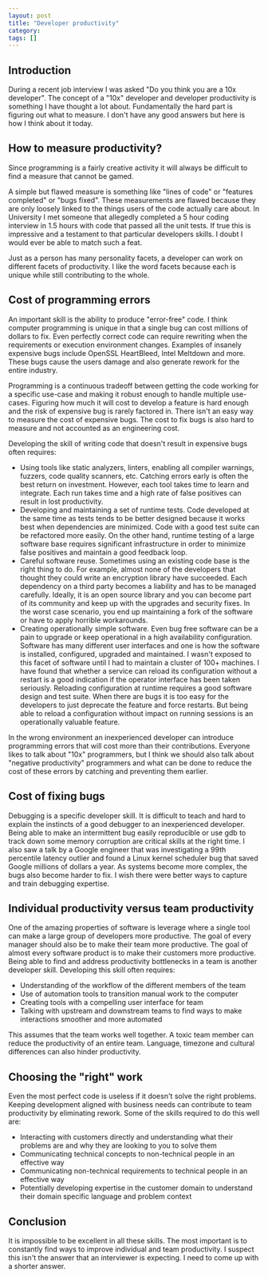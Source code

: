 ```yaml
---
layout: post
title: "Developer productivity"
category: 
tags: []
---
```


## Introduction

During a recent job interview I was asked "Do you think you are a 10x
developer". The concept of a "10x" developer and developer
productivity is something I have thought a lot about. Fundamentally
the hard part is figuring out what to measure. I don't have any good
answers but here is how I think about it today.

## How to measure productivity?

Since programming is a fairly creative activity it will always be
difficult to find a measure that cannot be gamed.

A simple but flawed measure is something like "lines of code" or
"features completed" or "bugs fixed". These measurements are flawed
because they are only loosely linked to the things users of the code
actually care about. In University I met someone that allegedly
completed a 5 hour coding interview in 1.5 hours with code that passed
all the unit tests. If true this is impressive and a testament to
that particular developers skills. I doubt I would ever be able to
match such a feat.

Just as a person has many personality facets, a developer can work on
different facets of productivity. I like the word facets because each
is unique while still contributing to the whole.

## Cost of programming errors

An important skill is the ability to produce "error-free" code. I
think computer programming is unique in that a single bug can cost
millions of dollars to fix. Even perfectly correct code can require
rewriting when the requirements or execution environment
changes. Examples of insanely expensive bugs include OpenSSL
HeartBleed, Intel Meltdown and more. These bugs cause the users damage
and also generate rework for the entire industry.

Programming is a continuous tradeoff between getting the code working
for a specific use-case and making it robust enough to handle multiple
use-cases. Figuring how much it will cost to develop a feature is hard
enough and the risk of expensive bug is rarely factored in. There
isn't an easy way to measure the cost of expensive bugs. The cost to
fix bugs is also hard to measure and not accounted as an engineering
cost.

Developing the skill of writing code that doesn't result in expensive
bugs often requires:

- Using tools like static analyzers, linters, enabling all compiler
  warnings, fuzzers, code quality scanners, etc. Catching errors early
  is often the best return on investment. However, each tool takes
  time to learn and integrate. Each run takes time and a high rate of
  false positives can result in lost productivity.
- Developing and maintaining a set of runtime tests. Code developed at
  the same time as tests tends to be better designed because it works
  best when dependencies are minimized. Code with a good test suite
  can be refactored more easily. On the other hand, runtime testing of
  a large software base requires significant infrastructure in order
  to minimize false positives and maintain a good feedback loop.
- Careful software reuse. Sometimes using an existing code base is the
  right thing to do. For example, almost none of the developers that
  thought they could write an encryption library have succeeded. Each
  dependency on a third party becomes a liability and has to be
  managed carefully. Ideally, it is an open source library and you can
  become part of its community and keep up with the upgrades and
  security fixes. In the worst case scenario, you end up maintaining a
  fork of the software or have to apply horrible workarounds.
- Creating operationally simple software. Even bug free software can
  be a pain to upgrade or keep operational in a high availability
  configuration. Software has many different user interfaces and one
  is how the software is installed, configured, upgraded and
  maintained. I wasn't exposed to this facet of software until I had
  to maintain a cluster of 100+ machines. I have found that whether a
  service can reload its configuration without a restart is a good
  indication if the operator interface has been taken
  seriously. Reloading configuration at runtime requires a good
  software design and test suite. When there are bugs it is too easy
  for the developers to just deprecate the feature and force
  restarts. But being able to reload a configuration without impact on
  running sessions is an operationally valuable feature.

In the wrong environment an inexperienced developer can introduce
programming errors that will cost more than their
contributions. Everyone likes to talk about "10x" programmers, but I
think we should also talk about "negative productivity" programmers
and what can be done to reduce the cost of these errors by catching
and preventing them earlier.

## Cost of fixing bugs

Debugging is a specific developer skill. It is difficult to teach and
hard to explain the instincts of a good debugger to an inexperienced
developer. Being able to make an intermittent bug easily reproducible
or use gdb to track down some memory corruption are critical skills at
the right time. I also saw a talk by a Google engineer that was
investigating a 99th percentile latency outlier and found a Linux
kernel scheduler bug that saved Google millions of dollars a year. As
systems become more complex, the bugs also become harder to fix. I
wish there were better ways to capture and train debugging expertise.

## Individual productivity versus team productivity

One of the amazing properties of software is leverage where a single
tool can make a large group of developers more productive. The goal of
every manager should also be to make their team more productive. The
goal of almost every software product is to make their customers more
productive. Being able to find and address productivity bottlenecks in
a team is another developer skill. Developing this skill often
requires:

- Understanding of the workflow of the different members of the team
- Use of automation tools to transition manual work to the computer
- Creating tools with a compelling user interface for team
- Talking with upstream and downstream teams to find ways to make
  interactions smoother and more automated

This assumes that the team works well together. A toxic team member
can reduce the productivity of an entire team. Language, timezone and
cultural differences can also hinder productivity.

## Choosing the "right" work

Even the most perfect code is useless if it doesn't solve the right
problems. Keeping development aligned with business needs can
contribute to team productivity by eliminating rework. Some of the
skills required to do this well are:

- Interacting with customers directly and understanding what their
  problems are and why they are looking to you to solve them
- Communicating technical concepts to non-technical people in an
  effective way
- Communicating non-technical requirements to technical people in an
  effective way
- Potentially developing expertise in the customer domain to
  understand their domain specific language and problem context

## Conclusion

It is impossible to be excellent in all these skills. The most
important is to constantly find ways to improve individual and team
productivity. I suspect this isn't the answer that an interviewer is
expecting. I need to come up with a shorter answer.
